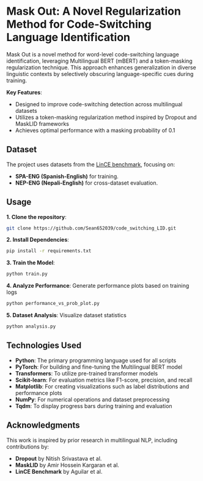 # Mask Out: A Novel Regularization Method for Code-Switching Language Identification

Mask Out is a novel method for word-level code-switching language identification, leveraging Multilingual BERT (mBERT) and a token-masking regularization technique. This approach enhances generalization in diverse linguistic contexts by selectively obscuring language-specific cues during training.

**Key Features**:
- Designed to improve code-switching detection across multilingual datasets
- Utilizes a token-masking regularization method inspired by Dropout and MaskLID frameworks
- Achieves optimal performance with a masking probability of 0.1

## Dataset

The project uses datasets from the [LinCE benchmark](https://ritual.uh.edu/lince/datasets), focusing on:
- **SPA-ENG (Spanish-English)** for training.
- **NEP-ENG (Nepali-English)** for cross-dataset evaluation.

## Usage

**1. Clone the repository**:
```bash
git clone https://github.com/Sean652039/code_switching_LID.git
```
**2. Install Dependencies**:
```bash
pip install -r requirements.txt
```
**3. Train the Model**:
```bash
python train.py
```
**4. Analyze Performance**: Generate performance plots based on training logs
```bash
python performance_vs_prob_plot.py
```
**5. Dataset Analysis**: Visualize dataset statistics
```bash
python analysis.py
```

## Technologies Used

- **Python**: The primary programming language used for all scripts
- **PyTorch**: For building and fine-tuning the Multilingual BERT model
- **Transformers**: To utilize pre-trained transformer models
- **Scikit-learn**: For evaluation metrics like F1-score, precision, and recall
- **Matplotlib**: For creating visualizations such as label distributions and performance plots
- **NumPy**: For numerical operations and dataset preprocessing
- **Tqdm**: To display progress bars during training and evaluation

## Acknowledgments

This work is inspired by prior research in multilingual NLP, including contributions by:
- **Dropout** by Nitish Srivastava et al.
- **MaskLID** by Amir Hossein Kargaran et al.
- **LinCE Benchmark** by Aguilar et al.